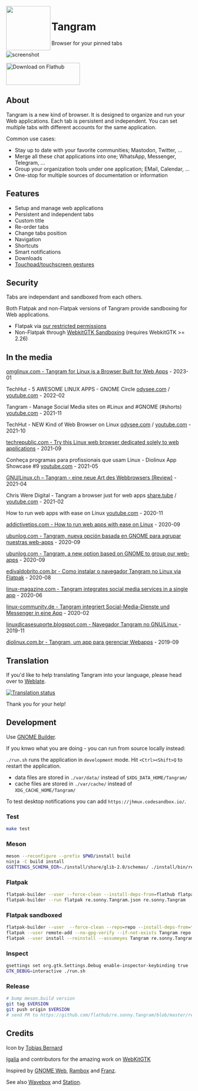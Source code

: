 <img style="vertical-align: middle;" src="data/icons/hicolor/scalable/apps/re.sonny.Tangram.svg" align="left" width="120" height="120">

# Tangram

Browser for your pinned tabs

![screenshot](data/appdata/screenshot.png)

<a href='https://flathub.org/apps/details/re.sonny.Tangram'><img width='200' alt='Download on Flathub' width='180' height='60' src='https://flathub.org/assets/badges/flathub-badge-en.svg'/></a>

## About

Tangram is a new kind of browser. It is designed to organize and run your Web applications.
Each tab is persistent and independent. You can set multiple tabs with different accounts for the same application.

Common use cases:

- Stay up to date with your favorite communities; Mastodon, Twitter, ...
- Merge all these chat applications into one; WhatsApp, Messenger, Telegram, ...
- Group your organization tools under one application; EMail, Calendar, ...
- One-stop for multiple sources of documentation or information

## Features

- Setup and manage web applications
  <!-- - Custom icon -->
- Persistent and independent tabs
- Custom title
- Re-order tabs
- Change tabs position
- Navigation
- Shortcuts
- Smart notifications
- Downloads
- [Touchpad/touchscreen gestures](https://blogs.gnome.org/alexm/2019/09/13/gnome-and-gestures-part-1-webkitgtk/)

## Security

Tabs are independant and sandboxed from each others.

Both Flatpak and non-Flatpak versions of Tangram provide sandboxing for Web applications.

- Flatpak via [our restricted permissions](https://github.com/sonnyp/Tangram/blob/main/re.sonny.Tangram.json)
- Non-Flatpak through [WebkitGTK Sandboxing](https://www.youtube.com/watch?v=5TDg83LHZ6o) (requires WebkitGTK >= 2.26)

<!-- ## Roadmap

- Custom icon (WIP)
- Custom applications (WIP)
- Expose WebKitGTK settings (todo)
- SearchProvider (todo)
- Custom CSS/JS for better integration (todo)
- WebExtensions (todo) -->

<!-- Disabled for now, enable with TANGRAM_ENABLE_CUSTOM_APPLICATIONS=true -->
<!-- use at your own risk -->
<!--
### Custom applications

You can create custom applications with one or multiple tabs. They work the same as the main instance.

See demo: https://www.youtube.com/watch?v=y9MIXn4Iw70

You can create a custom application by

- dragging the tab out (see demo)
- right click on the tab
- via the application menu -->

## In the media

[omglinux.com - Tangram for Linux is a Browser Built for Web Apps](https://www.omglinux.com/tangram-web-app-browser-for-linux/) - 2023-01

TechHut - 5 AWESOME LINUX APPS - GNOME Circle [odysee.com](https://odysee.com/@TechHut:1/5-awesome-linux-apps-gnome-circle:8) / [youtube.com](https://www.youtube.com/watch?v=aYlzSk7mB0Y) - 2022-02

Tangram - Manage Social Media sites on #Linux and #GNOME (#shorts) [youtube.com](https://www.youtube.com/shorts/e7eY3Plroww) - 2021-11

TechHut - NEW Kind of Web Browser on Linux [odysee.com](https://odysee.com/@TechHut:1/new-kind-of-web-browser-on-linux:b) / [youtube.com](https://www.youtube.com/watch?v=KmQRh-ekaYw) - 2021-10

[techrepublic.com - Try this Linux web browser dedicated solely to web applications](https://www.techrepublic.com/article/try-this-linux-web-browser-dedicated-solely-to-web-applications/) - 2021-09

Conheça programas para profissionais que usam Linux - Diolinux App Showcase #9 [youtube.com](https://www.youtube.com/watch?v=OJVPIYaIBZY&t=230s) - 2021-05

[GNU/Linux.ch – Tangram - eine neue Art des Webbrowsers (Review)](https://gnulinux.ch/tangram-eine-neue-art-des-webbrowsers) - 2021-04

Chris Were Digital - Tangram a browser just for web apps [share.tube](https://share.tube/videos/watch/684332bf-cf6a-415d-970b-fb6ca996996b) / [youtube.com](https://www.youtube.com/watch?v=M1NEZ6fVBQQ) - 2021-02

How to run web apps with ease on Linux [youtube.com](https://www.addictivetips.com/ubuntu-linux-tips/run-web-apps-linux/) - 2020-11

[addictivetips.com - How to run web apps with ease on Linux](https://www.addictivetips.com/ubuntu-linux-tips/run-web-apps-linux/) - 2020-09

[ubunlog.com - Tangram, nueva opción basada en GNOME para agrupar nuestras web-apps](https://ubunlog.com/tangram-nueva-opcion-basada-en-gnome-para-agrupar-nuestras-web-apps/) - 2020-09

[ubunlog.com - Tangram, a new option based on GNOME to group our web-apps](https://ubunlog.com/en/tangram-nueva-opcion-basada-en-gnome-para-agrupar-nuestras-web-apps/) - 2020-09

[edivaldobrito.com.br - Como instalar o navegador Tangram no Linux via Flatpak](https://www.edivaldobrito.com.br/como-instalar-o-navegador-tangram-no-linux-via-flatpak/) - 2020-08

[linux-magazine.com - Tangram integrates social media services in a single app](https://www.linux-magazine.com/Issues/2020/235/Tangram) - 2020-06

[linux-community.de - Tangram integriert Social-Media-Dienste und Messenger in eine App](https://www.linux-community.de/ausgaben/linuxuser/2020/02/zusammengepuzzelt/) - 2020-02

[linuxdicasesuporte.blogspot.com - Navegador Tangram no GNU/Linux ](https://linuxdicasesuporte.blogspot.com/2019/11/navegador-tangram-no-gnulinux.html) - 2019-11

[diolinux.com.br - Tangram, um app para gerenciar Webapps](https://diolinux.com.br/aplicativos/tangram-um-app-para-gerenciar-webapps.html) - 2019-09

## Translation

If you'd like to help translating Tangram into your language, please head over to [Weblate](https://hosted.weblate.org/engage/tangram/).

<a href="https://hosted.weblate.org/engage/tangram/">
  <img src="https://hosted.weblate.org/widgets/tangram/-/tangram/multi-auto.svg" alt="Translation status" />
</a>

Thank you for your help!

## Development

Use [GNOME Builder](https://apps.gnome.org/app/org.gnome.Builder/).

If you knwo what you are doing - you can run from source locally instead:

`./run.sh` runs the application in `development` mode. Hit `<Ctrl><Shift>Q` to restart the application.

- data files are stored in `./var/data/` instead of `$XDG_DATA_HOME/Tangram/`
- cache files are stored in `./var/cache/` instead of `XDG_CACHE_HOME/Tangram/`
  <!-- TODO application -->
  <!-- - desktop files are stored in `./var/applications/` instead of `$XDG_DATA_HOME/applications/` -->
  <!-- "--filesystem=xdg-data/applications:create" -->

To test desktop notifications you can add `https://jhmux.codesandbox.io/`.

### Test

```sh
make test
```

### Meson

```sh
meson --reconfigure --prefix $PWD/install build
ninja -C build install
GSETTINGS_SCHEMA_DIR=./install/share/glib-2.0/schemas/ ./install/bin/re.sonny.Tangram
```

### Flatpak

```sh
flatpak-builder --user --force-clean --install-deps-from=flathub flatpak re.sonny.Tangram.json
flatpak-builder --run flatpak re.sonny.Tangram.json re.sonny.Tangram
```

### Flatpak sandboxed

```sh
flatpak-builder --user  --force-clean --repo=repo --install-deps-from=flathub flatpak re.sonny.Tangram.json
flatpak --user remote-add --no-gpg-verify --if-not-exists Tangram repo
flatpak --user install --reinstall --assumeyes Tangram re.sonny.Tangram
```

### Inspect

```sh
gsettings set org.gtk.Settings.Debug enable-inspector-keybinding true
GTK_DEBUG=interactive ./run.sh
```

### Release

```sh
# bump meson.build version
git tag $VERSION
git push origin $VERSION
# send PR to https://github.com/flathub/re.sonny.Tangram/blob/master/re.sonny.Tangram.json
```

## Credits

Icon by [Tobias Bernard](https://tobiasbernard.com/)

[Igalia](https://www.igalia.com/) and contributors for the amazing work on [WebKitGTK](https://webkitgtk.org/)

Inspired by [GNOME Web](https://wiki.gnome.org/Apps/Web), [Rambox](https://rambox.pro/#home) and [Franz](https://meetfranz.com/).

See also [Wavebox](https://wavebox.io/) and [Station](https://getstation.com/).
